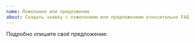 ```yaml
---
name: Пожелание или предложение
about: Создать заявку с пожеланием или предложением относительно FAQ
---
```



Подробно опишите своё предложение:


